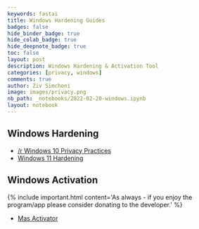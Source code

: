 ```yaml
---
keywords: fastai
title: Windows Hardening Guides 
badges: false
hide_binder_badge: true
hide_colab_badge: true
hide_deepnote_badge: true
toc: false
layout: post
description: Windows Hardening & Activation Tool
categories: [privacy, windows]
comments: true
author: Ziv Simchoni
image: images/privacy.png
nb_path: _notebooks/2022-02-20-windows.ipynb
layout: notebook
---
```


<!--
#################################################
### THIS FILE WAS AUTOGENERATED! DO NOT EDIT! ###
#################################################
# file to edit: _notebooks/2022-02-20-windows.ipynb
-->

<div class="container" id="notebook-container">
        
<div class="cell border-box-sizing text_cell rendered"><div class="inner_cell">
<div class="text_cell_render border-box-sizing rendered_html">
<h2 id="Windows-Hardening">Windows Hardening<a class="anchor-link" href="#Windows-Hardening"> </a></h2><ul>
<li><a href="https://www.reddit.com/r/privacytoolsIO/comments/fwgvsb/windows_10_best_privacy_practices">/r Windows 10 Privacy Practices</a></li>
<li><a href="https://github.com/beerisgood/Windows11_Hardening">Windows 11 Hardening</a></li>
</ul>

</div>
</div>
</div>
<div class="cell border-box-sizing text_cell rendered"><div class="inner_cell">
<div class="text_cell_render border-box-sizing rendered_html">
<h2 id="Windows-Activation">Windows Activation<a class="anchor-link" href="#Windows-Activation"> </a></h2><p>{% include important.html content='As always - if you enjoy the program/app please consider donating to the developer.' %}</p>
<ul>
<li><a href="https://github.com/massgravel/Microsoft-Activation-Scripts">Mas Activator</a></li>
</ul>

</div>
</div>
</div>
</div>
 


